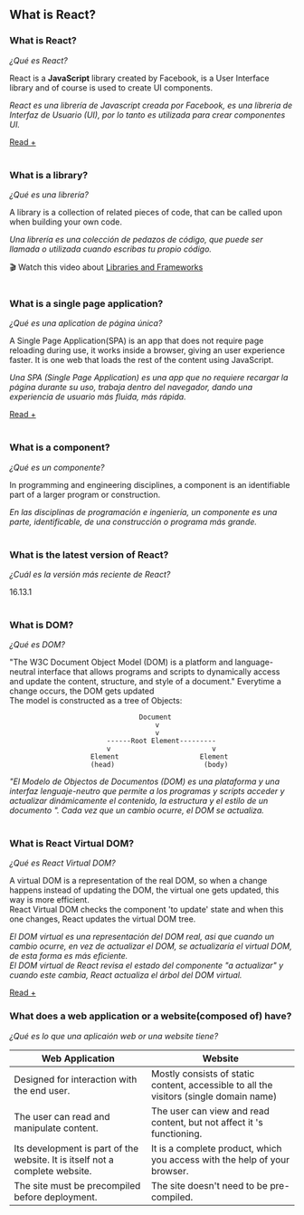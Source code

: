 ## What is React?

### What is React?
*¿Qué es React?*

React is a **JavaScript** library created by Facebook, is a User Interface library and of course is used to create UI components.

*React es una librería de Javascript creada por Facebook, es una libreria de Interfaz de Usuario (UI), por lo tanto es utilizada para crear componentes UI.*
<br>

[Read +](https://www.oreilly.com/library/view/what-react-is/9781491996744/ch01.html)
<br><br>

### What is a library?
*¿Qué es una librería?*

A library is a collection of related pieces of code, that can be called upon when building your own code.

*Una librería es una colección de pedazos de código, que puede ser llamada o utilizada cuando escribas tu propio código.*

🎬 Watch this video about [Libraries and Frameworks](https://www.youtube.com/watch?v=LimOOe6I4eo)
<br><br>

### What is a single page application?
*¿Qué es una aplication de página única?*

A Single Page Application(SPA) is an app that does not require page reloading during use, it works inside a browser, giving an user experience faster. It is one web that loads the rest of the content using JavaScript.


*Una SPA (Single Page Application) es una app que no requiere recargar la página durante su uso, trabaja dentro del navegador, dando una experiencia de usuario más fluida, más rápida.*

[Read +](https://medium.com/@NeotericEU/single-page-application-vs-multiple-page-application-2591588efe58)
<br><br>

### What is a component?
*¿Qué es un componente?*

In programming and engineering disciplines, a component is an identifiable part of a larger program or construction.

*En las disciplinas de programación e ingeniería, un componente es una parte, identificable, de una construcción o programa más grande.*
<br><br>

### What is the latest version of React?
*¿Cuál es la versión más reciente de React?*

16.13.1
<br><br>

### What is DOM?
*¿Qué es DOM?*

"The W3C Document Object Model (DOM) is a platform and language-neutral interface that allows programs and scripts to dynamically access and update the content, structure, and style of a document." Everytime a change occurs, the DOM gets updated<br>
The model is constructed as a tree of Objects:

                                    Document
                                        v
                                        v
                            ------Root Element---------
                            v                         v
                        Element                    Element
                        (head)                      (body)


*"El Modelo de Objectos de Documentos (DOM) es una plataforma y una interfaz lenguaje-neutro que permite a los programas y scripts acceder y actualizar dinámicamente el contenido, la estructura y el estilo de un documento ". Cada vez que un cambio ocurre, el DOM se actualiza.*
<br><br>


### What is React Virtual DOM?
*¿Qué es React Virtual DOM?*

A virtual DOM is a representation of the real DOM, so when a change happens instead of updating the DOM, the virtual one gets updated, this way is more efficient.<br>
React Virtual DOM checks the component 'to update' state and when this one changes, React updates the virtual DOM tree.

*El DOM virtual es una representación del DOM real, asi que cuando un cambio ocurre, en vez de actualizar el DOM, se actualizaría el virtual DOM, de esta forma es más eficiente.<br>
El DOM virtual de React revisa el estado del componente "a actualizar" y cuando este cambia, React actualiza el árbol del DOM virtual.*

[Read +](https://programmingwithmosh.com/react/react-virtual-dom-explained/)

### What does a web application or a website(composed of) have?
*¿Qué es lo que una aplicaión web or una website tiene?*

| Web Application                              | Website                                      |
|----------------------------------------------|----------------------------------------------|
| Designed for interaction with the end user.  | Mostly consists of static content, accessible to all the visitors (single domain name) |
| The user can read and manipulate content.    | The user can view and read content, but not affect it 's functioning.|
| Its development is part of the website. It is itself not a complete website.  | It is a complete product, which you access with the help of your browser. |
| The site must be precompiled before deployment. | The site doesn't need to be pre-compiled. |